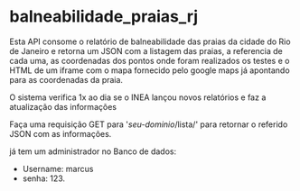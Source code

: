 # balneabilidade_praias_rj

Esta API consome o relatório de balneabilidade das praias da cidade do Rio de Janeiro e retorna um JSON com a listagem das praias, a referencia de cada uma, as coordenadas dos pontos onde foram realizados os testes e o HTML de um iframe com o mapa fornecido pelo google maps já apontando para as coordenadas da praia.

O sistema verifica 1x ao dia se o INEA lançou novos relatórios e faz a atualização das informações

Faça uma requisição GET para '*seu-dominio*/lista/' para retornar o referido JSON com as informações. 

já tem um administrador no Banco de dados: 
 - Username: marcus 
 - senha: 123. 
